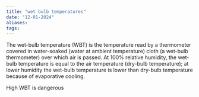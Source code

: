 ```yaml
---
title: "wet bulb temperatures"
date: "12-01-2024"
aliases: 
tags:
---
```

The wet-bulb temperature (WBT) is the temperature read by a thermometer covered in water-soaked (water at ambient temperature) cloth (a wet-bulb thermometer) over which air is passed. At 100% relative humidity, the wet-bulb temperature is equal to the air temperature (dry-bulb temperature); at lower humidity the wet-bulb temperature is lower than dry-bulb temperature because of evaporative cooling.

High WBT is dangerous